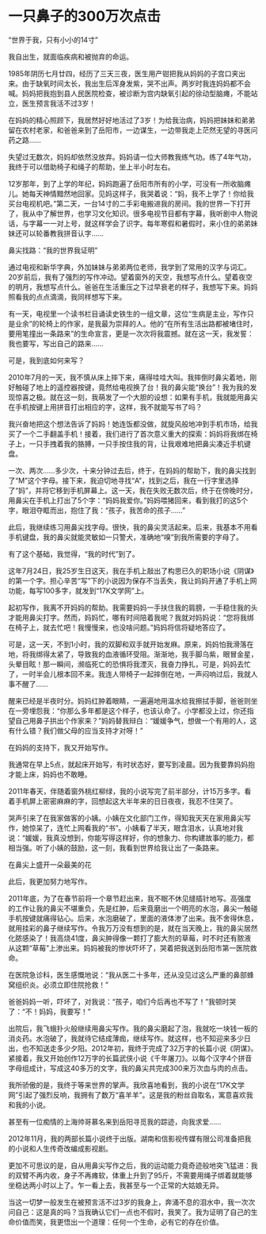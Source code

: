 # 一只鼻子的300万次点击

“世界于我，只有小小的14寸” 

我自出生，就面临疾病和被抛弃的命运。 

1985年阴历七月廿四，经历了三天三夜，医生用产钳把我从妈妈的子宫口夹出来。由于缺氧时间太长，我出生后浑身发紫，哭不出声。两岁时我连妈妈都不会喊。妈妈把我抱到县人民医院检查，被诊断为宫内缺氧引起的徐动型脑瘫，不能站立，医生预言我活不过3岁！ 

在妈妈的精心照顾下，我居然好好地活过了3岁！为给我治病，妈妈把妹妹和弟弟留在农村老家，和爸爸来到了岳阳市，一边谋生，一边带我走上茫然无望的寻医问药之路…… 

失望过无数次，妈妈却依然没放弃。妈妈请一位大师教我练气功。练了4年气功，我终于可以借助椅子和绳子的帮助，坐上半小时左右。 

12岁那年，到了上学的年纪，妈妈跑遍了岳阳市所有的小学，可没有一所收脑瘫儿。她每天神情黯然地回家。见妈这样子，我哭着说：“妈，我不上学了！你给我买台电视机吧。”第二天，一台14寸的二手彩电搬进我的房间。我的世界一下打开了，我从中了解世界，也学习文化知识。很多电视节目都有字幕，我听剧中人物说话，与字幕一一对上号，就这样学会了识字。每年寒假和暑假时，来小住的弟弟妹妹还可以轮番教我拼音认字…… 

鼻尖找路：“我的世界我证明” 

通过电视和新华字典，外加妹妹与弟弟两位老师，我学到了常用的汉字与词汇。20岁前后，我有了强烈的写作冲动。望着窗外的天空，我想写点什么。望着夜空的明月，我想写点什么。爸爸在生活重压之下过早衰老的样子，我想写下来。妈妈照看我的点点滴滴，我同样想写下来。 

有一天，电视里一个读书栏目诵读史铁生的一组文章，这位“生病是主业，写作只是业余”的轮椅上的作家，是我最为崇拜的人。他的“在所有生活出路都被堵住时，要用笔撞出一条路来”的生命宣言，更是一次次将我震撼。就在这一天，我发誓：我也要写，写出自己的路来…… 

可是，我到底如何来写？ 

2010年7月的一天，我不慎从床上摔下来，痛得哇哇大叫。我摔倒时鼻尖着地，刚好触碰了地上的遥控器按键，竟然给电视换了台！我的鼻尖能“换台”！我为我的发现惊喜之极。就在这一刻，我萌发了一个大胆的设想：如果有手机，我就能用鼻尖在手机按键上用拼音打出相应的字，这样，我不就能写书了吗？ 

我兴奋地把这个想法告诉了妈妈！她连饭都没做，就旋风般地冲到手机市场，给我买了一个二手翻盖手机！接着，我们进行了首次意义重大的探索：妈妈将我绑在椅子上，一只手拽着我的胳膊，一只手按住我的背，让我艰难地把鼻尖凑近手机键盘。 

一次、两次……多少次，十来分钟过去后，终于，在妈妈的帮助下，我的鼻尖找到了“M”这个字母。接下来，我迫切地寻找“A”，找到之后，我在一行字里选择了“妈”，并将它移到手机屏幕上。这一天，我在失败无数次后，终于在傍晚时分，用鼻尖在手机上打出了5个字：“妈妈我爱你。”妈妈喂猪回来，看到我打的这5个字，眼泪夺眶而出，抱住了我：“孩子，我苦命的孩子……” 

此后，我继续练习用鼻尖找字母。很快，我的鼻尖灵活起来。后来，我基本不用看手机键盘，我的鼻尖就能灵敏如一只警犬，准确地“嗅”到我所需要的字母了。 

有了这个基础，我觉得，“我的时代”到了。 

这年7月24日，我25岁生日这天，我在手机上敲出了构思已久的职场小说《阴谋》的第一个字。担心辛苦“写”下的小说因为保存不当丢失，我让妈妈开通了手机上网功能，每写100多字，就发到“17K文学网”上。 

起初写作，我离不开妈妈的帮助。我需要妈妈一手扶住我的肩膀，一手稳住我的头才能用鼻尖打字。然而，妈妈忙，哪有时间陪着我呢？我就对妈妈说：“您将我绑在椅子上，就去忙吧！我慢慢来，也没啥问题。”妈妈将信将疑地答应了。 

可是，这一天，不到1小时，我的双脚和双手就开始发麻。原来，妈妈怕我滑落在地，将我绑得太紧了，导致我的血液循环受阻。渐渐地，我手脚乌紫，眼冒金星，头晕目眩！那一瞬间，濒临死亡的恐惧将我湮灭，我奋力挣扎，可是，妈妈去忙了，一时半会儿根本回不来。我连人带椅子一起摔倒在地，一声闷响过后，我就人事不醒了…… 

醒来已经是半夜时分。妈妈红肿着眼睛，一遍遍地用温水给我擦拭手脚，爸爸则坐在一旁埋怨我：“你那么多年都是这个样子，也该认命了。小学都没上过，你还指望自己用鼻子拱出个作家来？”妈妈替我辩白：“媛媛争气，想做一个有用的人，这有什么错？我们做父母的应当支持才对呀！” 

在妈妈的支持下，我又开始写作。 

我通常在早上5点，就起床开始写，有时状态好，要写到凌晨。因为我要靠妈妈抱才能上床，妈妈也不敢睡。 

2011年春天，伴随着窗外桃红柳绿，我的小说写完了前半部分，计15万多字。看着手机屏上密密麻麻的字，回想起这大半年来的日日夜夜，我忍不住哭了。 

哭声引来了在我家做客的小姨。小姨在文化部门工作，得知我天天在家用鼻尖写作，她惊呆了，连忙上网看我的“书”。小姨看了半天，眼含泪水，认真地对我说：“媛媛，我真没想到，你能写得这样好，你的想象力、你构建故事的能力，都相当强。听了小姨的鼓励，这一刻，我看到世界给我让出了一条路来。 

在鼻尖上盛开一朵最美的花 

此后，我更加努力地写作。 

2011年底，为了在春节前将一个章节赶出来，我不眠不休见缝插针地写。高强度的工作让我的鼻尖不堪重负，先是红肿，后来竟磨出一个明亮的水泡，鼻尖一触碰手机按键就痛得钻心。后来，水泡磨破了，里面的液体渗了出来。我不舍得休息，就用挂彩的鼻子继续写作。令我万万没有想到的是，就在当天晚上，我的鼻尖居然化脓感染了！我高烧41度，鼻尖肿得像一颗打了膨大剂的草莓，时不时还有脓液从这颗“草莓”上渗出来。妈妈被我的惨状吓坏了，哭着把我送到岳阳市第一医院救命。 

在医院急诊科，医生感慨地说：“我从医二十多年，还从没见过这么严重的鼻部蜂窝组织炎。必须立即住院抢救！” 

爸爸妈妈一听，吓坏了，对我说：“孩子，咱们今后再也不写了！”我顿时哭了：“不！妈妈，我要写！” 

出院后，我飞蛾扑火般继续用鼻尖写作。我的鼻尖磨起了泡，我就吃一块钱一板的消炎药。水泡破了，我就待它结成薄痂，继续写作。就这样，也不知迎来多少日出，也不知送走多少夕阳。2012年初，我终于完成了32万字的长篇小说《阴谋》。紧接着，我又开始创作12万字的长篇武侠小说《千年屠刀》。以每个汉字4个拼音字母组成计，写成这40多万的文字，我的鼻尖共完成300来万次血与肉的点击。 

我所骄傲的是，我终于等来世界的掌声。我欣喜地看到，我的小说在“17K文学网”引起了强烈反响，我拥有了数万“喜羊羊”。这是我的粉丝自取名，寓意喜欢我和我的小说。 

甚至有一位痴情的上海帅哥慕名来到岳阳寻觅我的踪迹，向我求爱…… 

2012年11月，我的两部长篇小说终于出版。湖南和信影视传媒有限公司准备把我的小说和人生传奇改编成影视剧。 

更加不可思议的是，自从用鼻尖写作之后，我的运动能力竟奇迹般地突飞猛进：我的双臂不再内收，身子不再瘫软，体重上升到了95斤，不需要用绳子绑着就能够坐稳达两小时以上了。乍一看上去，我甚至与一个正常的大姑娘无异。 

当这一切梦一般发生在被预言活不过3岁的我身上，奔涌不息的泪水中，我一次次问自己：这是真的吗？当我确认它们一点也不假时，我笑了。我为证明了自己的生命价值而笑，我更悟出一个道理：任何一个生命，必有它的存在价值。